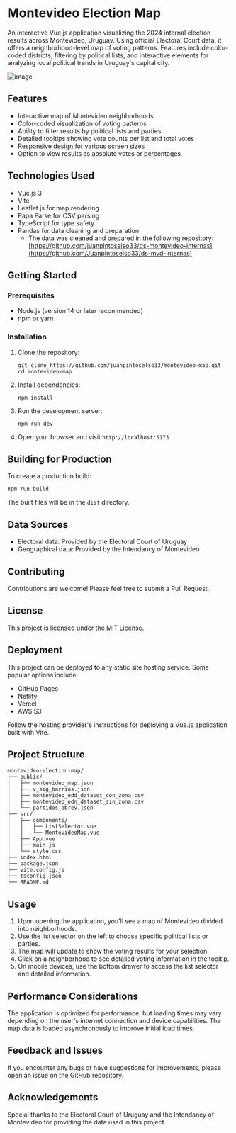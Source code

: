 # Montevideo Election Map

An interactive Vue.js application visualizing the 2024 internal election results across Montevideo, Uruguay. Using official Electoral Court data, it offers a neighborhood-level map of voting patterns. Features include color-coded districts, filtering by political lists, and interactive elements for analyzing local political trends in Uruguay's capital city.

![image](https://github.com/user-attachments/assets/94d70f90-6332-4b73-b488-043c471b598c)


## Features

- Interactive map of Montevideo neighborhoods
- Color-coded visualization of voting patterns
- Ability to filter results by political lists and parties
- Detailed tooltips showing vote counts per list and total votes
- Responsive design for various screen sizes
- Option to view results as absolute votes or percentages

## Technologies Used

- Vue.js 3
- Vite
- Leaflet.js for map rendering
- Papa Parse for CSV parsing
- TypeScript for type safety
- Pandas for data cleaning and preparation
  - The data was cleaned and prepared in the following repository: [https://github.com/juanpintoselso33/ds-montevideo-internas](https://github.com/Juanpintoselso33/ds-mvd-internas)

## Getting Started

### Prerequisites

- Node.js (version 14 or later recommended)
- npm or yarn

### Installation

1. Clone the repository:

   ```
   git clone https://github.com/juanpintoselso33/montevideo-map.git
   cd montevideo-map
   ```

2. Install dependencies:

   ```
   npm install
   ```

3. Run the development server:

   ```
   npm run dev
   ```

4. Open your browser and visit `http://localhost:5173`

## Building for Production

To create a production build:

```
npm run build
```

The built files will be in the `dist` directory.

## Data Sources

- Electoral data: Provided by the Electoral Court of Uruguay
- Geographical data: Provided by the Intendancy of Montevideo

## Contributing

Contributions are welcome! Please feel free to submit a Pull Request.

## License

This project is licensed under the [MIT License](LICENSE).

## Deployment

This project can be deployed to any static site hosting service. Some popular options include:

- GitHub Pages
- Netlify
- Vercel
- AWS S3

Follow the hosting provider's instructions for deploying a Vue.js application built with Vite.

## Project Structure

```
montevideo-election-map/
├── public/
│   ├── montevideo_map.json
│   ├── v_sig_barrios.json
│   ├── montevideo_odd_dataset_con_zona.csv
│   ├── montevideo_odn_dataset_sin_zona.csv
│   └── partidos_abrev.json
├── src/
│   ├── components/
│   │   ├── ListSelector.vue
│   │   └── MontevideoMap.vue
│   ├── App.vue
│   ├── main.js
│   └── style.css
├── index.html
├── package.json
├── vite.config.js
├── tsconfig.json
└── README.md
```

## Usage

1. Upon opening the application, you'll see a map of Montevideo divided into neighborhoods.
2. Use the list selector on the left to choose specific political lists or parties.
3. The map will update to show the voting results for your selection.
4. Click on a neighborhood to see detailed voting information in the tooltip.
5. On mobile devices, use the bottom drawer to access the list selector and detailed information.

## Performance Considerations

The application is optimized for performance, but loading times may vary depending on the user's internet connection and device capabilities. The map data is loaded asynchronously to improve initial load times.

## Feedback and Issues

If you encounter any bugs or have suggestions for improvements, please open an issue on the GitHub repository.

## Acknowledgements

Special thanks to the Electoral Court of Uruguay and the Intendancy of Montevideo for providing the data used in this project.
